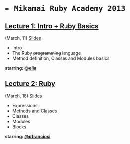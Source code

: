 # `✒ Mikamai Ruby Academy 2013`



## [Lecture 1: Intro + Ruby Basics](https://github.com/mikamai/RubyAcademy/tree/2013/lecture-1)

(March, 11) [Slides](https://github.com/mikamai/RubyAcademy/blob/2013/master/slides/1-Ruby%20Academy%202013%20\(Intro\).pdf?raw=true)

- Intro
- The Ruby <del>programming</del> language
- Method definition, Classes and Modules basics

**starring: [@elia][]**


## [Lecture 2: Ruby](https://github.com/mikamai/RubyAcademy/blob/2013/master/slides/lecture-2)

(March, 18) [Slides](https://github.com/mikamai/RubyAcademy/blob/2013/master/slides/lecture-2)

- Expressions
- Methods and Classes
- Classes
- Modules
- Blocks

**starring: [@dfranciosi][]**


<!-- ## Lecture 2: Ruby Basics
(https://github.com/mikamai/RubyAcademyTodoList/tree/lecture-2)

_October, 8_ **A TodoList for the CLI exploring core and stdlib** (starring [@elia][])


## [Lecture 3: Rails Walkthrough](https://github.com/mikamai/RubyAcademyTodoList/tree/lecture-3)

_October, 15_ **A TodoList application in Rails 3.2 to introduce the framework** (starring [@spaghetticode][])


## Lecture 4: write your own app …upcoming

_October, 22_ (starring [@nicolaracco][]) -->


[@pilu]: http://github.com/pilu
[@elia]: http://github.com/elia
[@amicojeko]: http://github.com/amicojeko
[@chiaroscuro]: http://github.com/chiaroscuro
[@nicolaracco]: https://github.com/nicolaracco
[@spaghetticode]: http://github.com/spaghetticode
[@dfranciosi]: http://github.com/dfranciosi
